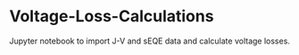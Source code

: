 # Voltage-Loss-Calculations

Jupyter notebook to import J-V and sEQE data and calculate voltage losses.
